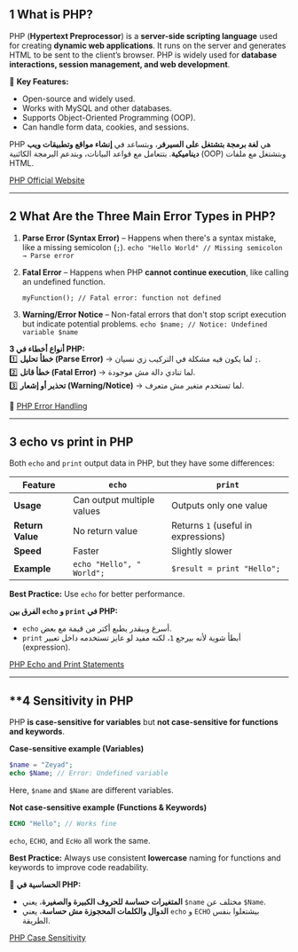 ## **1️ What is PHP?**

PHP (**Hypertext Preprocessor**) is a **server-side scripting language** used for creating **dynamic web applications**. It runs on the server and generates HTML to be sent to the client’s browser. PHP is widely used for **database interactions, session management, and web development**.

🔹 **Key Features:**

- Open-source and widely used.
- Works with MySQL and other databases.
- Supports Object-Oriented Programming (OOP).
- Can handle form data, cookies, and sessions.


PHP هي **لغة برمجة بتشتغل على السيرفر**، وبتساعد في **إنشاء مواقع وتطبيقات ويب ديناميكية**. بتتعامل مع قواعد البيانات، وبتدعم البرمجة الكائنية (OOP) وبتشتغل مع ملفات HTML.


 [PHP Official Website](https://www.php.net/)

---

## **2️ What Are the Three Main Error Types in PHP?**

1. **Parse Error (Syntax Error)** – Happens when there's a syntax mistake, like a missing semicolon (`;`).
	``echo "Hello World" // Missing semicolon → Parse error``
        
2. **Fatal Error** – Happens when PHP **cannot continue execution**, like calling an undefined function.

	``myFunction(); // Fatal error: function not defined``
		
3. **Warning/Error Notice** – Non-fatal errors that don't stop script execution but indicate potential problems.
		``echo $name; // Notice: Undefined variable $name``    


 **3 أنواع أخطاء في PHP:**  
1️⃣ **خطأ تحليل (Parse Error)** → لما يكون فيه مشكلة في التركيب زي نسيان `;`.  
2️⃣ **خطأ قاتل (Fatal Error)** → لما تنادي دالة مش موجودة.  
3️⃣ **تحذير أو إشعار (Warning/Notice)** → لما تستخدم متغير مش متعرف.


🔗 [PHP Error Handling](https://www.php.net/manual/en/errorfunc.constants.php)

---

## **3️ echo vs print in PHP**

Both `echo` and `print` output data in PHP, but they have some differences:

|Feature|`echo`|`print`|
|---|---|---|
|**Usage**|Can output multiple values|Outputs only one value|
|**Return Value**|No return value|Returns `1` (useful in expressions)|
|**Speed**|Faster|Slightly slower|
|**Example**|`echo "Hello", " World";`|`$result = print "Hello";`|

 **Best Practice:** Use `echo` for better performance.


 **الفرق بين `echo` و `print` في PHP:**

- `echo` أسرع وبيقدر يطبع أكتر من قيمة مع بعض.
- `print` أبطأ شوية لأنه بيرجع `1`، لكنه مفيد لو عايز تستخدمه داخل تعبير (expression).

[PHP Echo and Print Statements](https://www.w3schools.com/php/php_echo_print.asp)

---

## **4️ Sensitivity in PHP 

PHP **is case-sensitive for variables** but **not case-sensitive for functions and keywords**.

 **Case-sensitive example (Variables)**
```php
$name = "Zeyad";
echo $Name; // Error: Undefined variable

```

Here, `$name` and `$Name` are different variables.

 **Not case-sensitive example (Functions & Keywords)**
 ```php
 ECHO "Hello"; // Works fine

```

`echo`, `ECHO`, and `EcHo` all work the same.

 **Best Practice:** Always use consistent **lowercase** naming for functions and keywords to improve code readability.


📌 **الحساسية في PHP:**

- **المتغيرات حساسة للحروف الكبيرة والصغيرة**، يعني `$name` مختلف عن `$Name`.
- **الدوال والكلمات المحجوزة مش حساسة**، يعني `echo` و `ECHO` بيشتغلوا بنفس الطريقة.

 [PHP Case Sensitivity](https://www.php.net/manual/en/language.types.string.php)